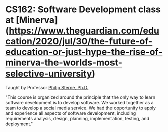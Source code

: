
# CS162: Software Development class at [Minerva] (https://www.theguardian.com/education/2020/jul/30/the-future-of-education-or-just-hype-the-rise-of-minerva-the-worlds-most-selective-university)

Taught by Professor [Philip Sterne, Ph.D.](https://www.minerva.kgi.edu/people/philip-sterne/)

"This course is organized around the principle that the only way to learn software development is to develop software. We worked together as a team to develop a social media service. We had the opportunity to apply and experience all aspects of software development, including requirements analysis, design, planning, implementation, testing, and deployment."
